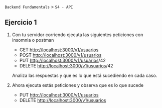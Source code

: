 `Backend Fundamentals` > `S4 - API` 
	
## Ejercicio 1

1. Con tu servidor corriendo ejecuta las siguientes peticiones con insomnia o postman
    - GET [http://localhost:3000/v1/usuarios](http://localhost:3000/v1/usuarios)
    - POST [http://localhost:3000/v1/usuarios](http://localhost:3000/v1/usuarios)
    - PUT [http://localhost:3000/v1/usuarios](http://localhost:3000/v1/usuarios)/42
    - DELETE [http://localhost:3000/v1/usuarios](http://localhost:3000/v1/usuarios)/42

    Analiza las respuestas y que es lo que está sucediendo en cada caso.

2. Ahora ejecuta estás peticiones y observa que es lo que sucede
    - PUT [http://localhost:3000/v1/usuarios](http://localhost:3000/v1/usuarios)
    - DELETE [http://localhost:3000/v1/usuarios](http://localhost:3000/v1/usuarios)
